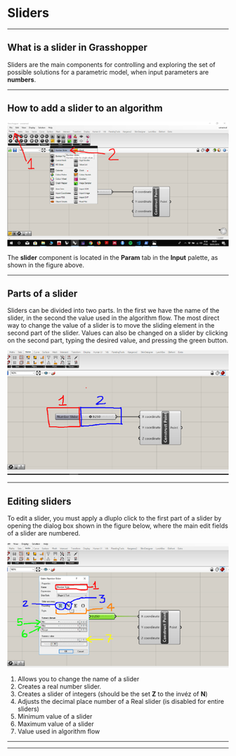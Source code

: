 # Sliders

__________


## What is a slider in Grasshopper 

Sliders are the main components for controlling and exploring the set of possible solutions for a parametric model, when input parameters are **numbers**.

 __________ 
 
## How to add a slider to an algorithm
 
 ![how to create a slider component](slider_loc.png)
 
 The **slider** component is located in the **Param** tab in the **Input** palette, as shown in the figure above.
 
  __________ 
  
## Parts of a slider
  
Sliders can be divided into two parts. In the first we have the name of the slider, in the second the value used in the algorithm flow. The most direct way to change the value of a slider is to move the sliding element in the second part of the slider. Values can also be changed on a slider by clicking on the second part, typing the desired value, and pressing the green button. 
  
![parts of a slider](partes_do_slider.png)

__________

## Editing  sliders

To edit a slider, you must apply a dluplo click to the first part of a slider by opening the dialog box shown in the figure below, where the main edit fields of a slider are numbered. 

![Editing a Slider](slider_edit.png) 

1. Allows you to change the name of a slider
1. Creates a real number slider.
1. Creates a slider of integers (should be the set **Z** to the invéz of **N**)
1. Adjusts the decimal place number of a Real slider (is disabled for entire sliders)
1. Minimum value of a slider
1. Maximum value of a slider
1. Value used in algorithm flow

__________
__________
